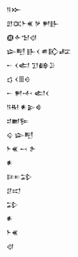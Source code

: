 <div class='block'>
<div class='line'>𒀀𒁍</div>
<div class='line'>𒇻𒀬𒈨𒌍 𒃻 𒂍𒃲</div>
<div class='line'>𒁈𒅆𒈠𒋼</div>
<div class='line'>𒇽𒋃 𒃲𒌋 𒌑𒃼𒊐</div>
<div class='line'>𒀸 𒌋𒅗 𒋛𒂵𒊒</div>
<div class='line'>𒌓 𒌋𒑆𒄰</div>
<div class='line'>𒀸 𒂍𒋾 𒅗𒌋</div>
<div class='line'>𒀀𒊑 𒀭𒉌𒄵</div>
<div class='line'>𒄑𒆤𒌉</div>
<div class='line'>𒌒 𒇽𒋃</div>
<div class='line'>𒈨𒌍 𒁁 𒉿</div>
<div class='line'>𒀭</div>
<div class='line'>𒄿𒋰𒁉</div>
<div class='line'>𒆪𒀊</div>
<div class='line'>𒁉</div>
<div class='line'>𒀭</div>
<div class='line'>𒈨𒌍</div>
<div class='line'>𒋼</div>
</div>
